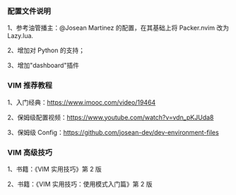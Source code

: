 ### 配置文件说明

1、参考油管播主：@Josean Martinez 的配置，在其基础上将 Packer.nvim 改为 Lazy.lua.

2、增加对 Python 的支持；

3、增加"dashboard"插件

### VIM 推荐教程

1、入门经典：https://www.imooc.com/video/19464

2、保姆级配置视频：https://www.youtube.com/watch?v=vdn_pKJUda8

3、保姆级 Config：https://github.com/josean-dev/dev-environment-files

### VIM 高级技巧

1、书籍：《VIM 实用技巧》第 2 版

2、书籍：《VIM 实用技巧：使用模式入门篇》第 2 版
